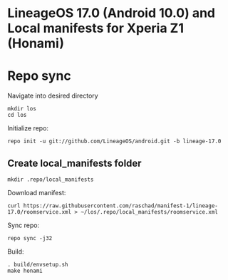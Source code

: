 LineageOS 17.0 (Android 10.0) and Local manifests for Xperia Z1 (Honami)
=====

Repo sync
=====
Navigate into desired directory
    
    mkdir los
    cd los
    
Initialize repo:

    repo init -u git://github.com/LineageOS/android.git -b lineage-17.0

Create local_manifests folder
---------------
    mkdir .repo/local_manifests
    
Download manifest: 

    curl https://raw.githubusercontent.com/raschad/manifest-1/lineage-17.0/roomservice.xml > ~/los/.repo/local_manifests/roomservice.xml

Sync repo:

    repo sync -j32

Build:

    . build/envsetup.sh
    make honami
